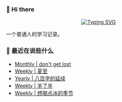 ### 👋 Hi there
<div align="center">

[![Typing SVG](https://readme-typing-svg.herokuapp.com?lines=Stay+hungry%2C+Stay+foolish.;%E6%84%BF%E4%BA%BA%E4%B8%8E%E4%BA%BA%E9%83%BD%E8%83%BD%E5%A4%9F%E7%9C%9F%E8%AF%9A%E6%B2%9F%E9%80%9A%E3%80%82)](https://git.io/typing-svg)

</div>
一个普通人的学习记录。

### 📝 最近在说些什么
<!-- BLOG-POST-LIST:START -->
- [Monthly | don&#39;t get lost](https://shixiaocaia.fun/posts/5cfb3774/)
- [Weekly | 夏至](https://shixiaocaia.fun/posts/a58cd0b9/)
- [Yearly | 八百字的延续](https://shixiaocaia.fun/posts/d84d08ab/)
- [Weekly | 羊了羊](https://shixiaocaia.fun/posts/39c6d7a0/)
- [Weekly | 想喝点冰的季节](https://shixiaocaia.fun/posts/bf37bee0/)
<!-- BLOG-POST-LIST:END -->
